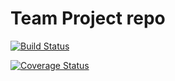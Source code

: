 # Team Project repo

[![Build Status](https://app.travis-ci.com/gcivil-nyu-org/S2022-Team-5-repo.svg?branch=develop)](https://app.travis-ci.com/gcivil-nyu-org/S2022-Team-5-repo)

[![Coverage Status](https://coveralls.io/repos/github/gcivil-nyu-org/S2022-Team-5-repo/badge.svg?branch=develop)](https://coveralls.io/github/gcivil-nyu-org/S2022-Team-5-repo?branch=develop)
